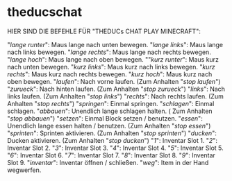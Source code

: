 # theducschat

HIER SIND DIE BEFEHLE FÜR "THEDUCs CHAT PLAY MINECRAFT":

"*lange runter*": Maus lange nach unten bewegen.
"*lange links*": Maus lange nach links bewegen.
"*lange rechts*": Maus lange nach rechts bewegen.
"*lange hoch*": Maus lange nach oben bewegen.
""*kurz runter*": Maus kurz nach unten bewegen.
"*kurz links*": Maus kurz nach links bewegen.
"*kurz rechts*": Maus kurz nach rechts bewegen.
"*kurz hoch*": Maus kurz nach oben bewegen.
"*laufen*": Nach vorne laufen. (Zum Anhalten "*stop laufen*")
"*zurueck*": Nach hinten laufen. (Zum Anhalten "*stop zurueck*")
"*links*": Nach links laufen. (Zum Anhalten "*stop links*")
"*rechts*": Nach rechts laufen. (Zum Anhalten "*stop rechts*")
"*springen*": Einmal springen.
"*schlagen*": Einmal schlagen.
"*abbauen*": Unendlich lange schlagen halten. ( Zum Anhalten "*stop abbauen*")
"*setzen*": Einmal Block setzen / benutzen.
"*essen*": Unendlich lange essen halten / benutzen. (Zum Anhalten "*stop essen*")
"*sprinten*": Sprinten aktivieren. (Zum Anhalten "*stop sprinten*")
"*ducken*": Ducken aktivieren. (Zum Anhalten "*stop ducken*")
"*1*": Inventar Slot 1.
"*2*": Inventar Slot 2.
"*3*": Inventar Slot 3.
"*4*": Inventar Slot 4.
"*5*": Inventar Slot 5.
"*6*": Inventar Slot 6.
"*7*": Inventar Slot 7.
"*8*": Inventar Slot 8.
"*9*": Inventar Slot 9.
"*inventar*": Inventar öffnen / schließen.
"*weg*": Item in der Hand wegwerfen.

